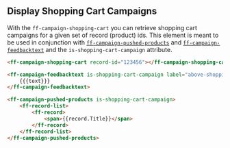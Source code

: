 ## Display Shopping Cart Campaigns
With the `ff-campaign-shopping-cart` you can retrieve shopping cart campaigns for a given set of record (product) ids. This element is meant to be used in conjunction with [`ff-campaign-pushed-products`](/api/4.x/ff-campaign-pushed-products) and [`ff-campaign-feedbacktext`](/api/4.x/ff-campaign-feedbacktext) and the `is-shopping-cart-campaign` attribute.

```html
<ff-campaign-shopping-cart record-id="123456"></ff-campaign-shopping-cart>

<ff-campaign-feedbacktext is-shopping-cart-campaign label="above-shopping-cart">
    {{{text}}}
</ff-campaign-feedbacktext>

<ff-campaign-pushed-products is-shopping-cart-campaign>
    <ff-record-list>
        <ff-record>
            <span>{{record.Title}}</span>
        </ff-record>
    </ff-record-list>
</ff-campaign-pushed-products>
```